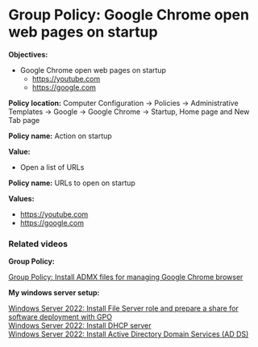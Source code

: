 # Group Policy: Google Chrome open web pages on startup

<b>Objectives:</b>

* Google Chrome open web pages on startup
    * https://youtube.com
    * https://google.com

<b>Policy location:</b> Computer Configuration -> Policies -> Administrative Templates -> Google -> Google Chrome -> Startup, Home page and New Tab page

<b>Policy name:</b> Action on startup

<b>Value:</b> 

* Open a list of URLs

<b>Policy name:</b> URLs to open on startup

<b>Values:</b> 

* https://youtube.com
* https://google.com

### Related videos

<b>Group Policy:</b> <br />

[Group Policy: Install ADMX files for managing Google Chrome browser](https://youtu.be/CvTRn6JwPmM)

<b>My windows server setup:</b> <br />

[Windows Server 2022: Install File Server role and prepare a share for software deployment with GPO](https://youtu.be/jEWSdC2qwyA) <br />
[Windows Server 2022: Install DHCP server](https://youtu.be/8n0MD9stQis) <br />
[Windows Server 2022: Install Active Directory Domain Services (AD DS)](https://youtu.be/1cYewbW3Tl0) <br />